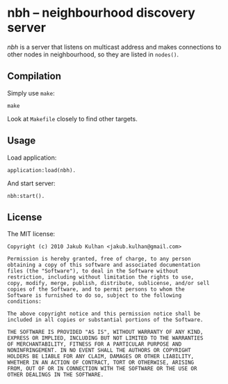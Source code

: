 # nbh – neighbourhood discovery server

*nbh* is a server that listens on multicast address and makes connections to other
nodes in neighbourhood, so they are listed in `nodes()`.

## Compilation

Simply use `make`:

    make

Look at `Makefile` closely to find other targets.

## Usage

Load application:

    application:load(nbh).

And start server:

    nbh:start().

## License

The MIT license:

    Copyright (c) 2010 Jakub Kulhan <jakub.kulhan@gmail.com>

    Permission is hereby granted, free of charge, to any person
    obtaining a copy of this software and associated documentation
    files (the "Software"), to deal in the Software without
    restriction, including without limitation the rights to use,
    copy, modify, merge, publish, distribute, sublicense, and/or sell
    copies of the Software, and to permit persons to whom the
    Software is furnished to do so, subject to the following
    conditions:

    The above copyright notice and this permission notice shall be
    included in all copies or substantial portions of the Software.

    THE SOFTWARE IS PROVIDED "AS IS", WITHOUT WARRANTY OF ANY KIND,
    EXPRESS OR IMPLIED, INCLUDING BUT NOT LIMITED TO THE WARRANTIES
    OF MERCHANTABILITY, FITNESS FOR A PARTICULAR PURPOSE AND
    NONINFRINGEMENT. IN NO EVENT SHALL THE AUTHORS OR COPYRIGHT
    HOLDERS BE LIABLE FOR ANY CLAIM, DAMAGES OR OTHER LIABILITY,
    WHETHER IN AN ACTION OF CONTRACT, TORT OR OTHERWISE, ARISING
    FROM, OUT OF OR IN CONNECTION WITH THE SOFTWARE OR THE USE OR
    OTHER DEALINGS IN THE SOFTWARE.
